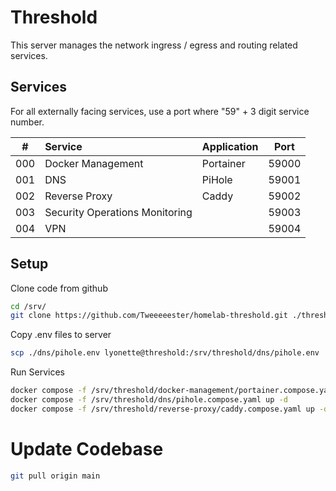 # Threshold
This server manages the network ingress / egress and routing related services.

## Services
For all externally facing services, use a port where "59" + 3 digit service number.

|  #  | Service                        | Application | Port  |
|:---:|:-------------------------------|:------------|:-----:|
| 000 | Docker Management              | Portainer   | 59000 |
| 001 | DNS                            | PiHole      | 59001 |
| 002 | Reverse Proxy                  | Caddy       | 59002 |
| 003 | Security Operations Monitoring |             | 59003 |
| 004 | VPN                            |             | 59004 |

## Setup
Clone code from github
```bash
cd /srv/
git clone https://github.com/Tweeeeester/homelab-threshold.git ./threshold
```

Copy .env files to server
```bash
scp ./dns/pihole.env lyonette@threshold:/srv/threshold/dns/pihole.env
```

Run Services
```bash
docker compose -f /srv/threshold/docker-management/portainer.compose.yaml up -d
docker compose -f /srv/threshold/dns/pihole.compose.yaml up -d
docker compose -f /srv/threshold/reverse-proxy/caddy.compose.yaml up -d
```

# Update Codebase
```bash
git pull origin main
```